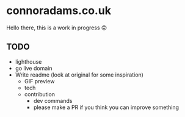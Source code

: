 # connoradams.co.uk

Hello there, this is a work in progress 🙃

## TODO

- lighthouse
- go live domain
- Write readme (look at original for some inspiration)
  - GIF preview
  - tech
  - contribution
    - dev commands
    - please make a PR if you think you can improve something
